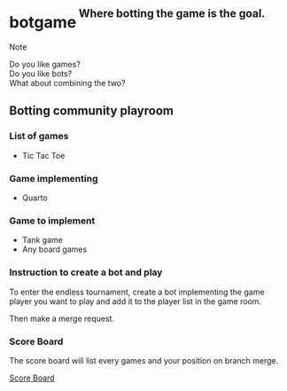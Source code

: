 <h1>botgame<sup><sup>&nbsp;Where botting the game is the goal.</sup></sup></h1>

> [!NOTE]
> Do you like games?<br/>
> Do you like bots?<br/>
> What about combining the two?<br/>

<h2>Botting community playroom</h2>

<h3>List of games</h3>

- Tic Tac Toe

<h3>Game implementing</h3>

- Quarto

<h3>Game to implement</h3>

- Tank game
- Any board games

<h3>Instruction to create a bot and play</h3>

To enter the endless tournament, create a bot 
implementing the game player you want to play and
add it to the player list in the game room.

Then make a merge request.

<h3>Score Board</h3>

The score board will list every
games and your position on branch merge.

[Score Board](score/SCOREBOARD.md)
